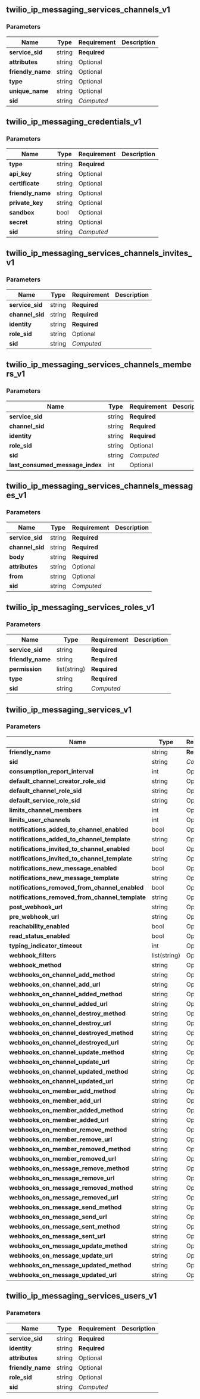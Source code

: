 
## twilio_ip_messaging_services_channels_v1

### Parameters

Name | Type | Requirement | Description
--- | --- | --- | ---
**service_sid** | string | **Required** | 
**attributes** | string | Optional | 
**friendly_name** | string | Optional | 
**type** | string | Optional | 
**unique_name** | string | Optional | 
**sid** | string | *Computed* | 

## twilio_ip_messaging_credentials_v1

### Parameters

Name | Type | Requirement | Description
--- | --- | --- | ---
**type** | string | **Required** | 
**api_key** | string | Optional | 
**certificate** | string | Optional | 
**friendly_name** | string | Optional | 
**private_key** | string | Optional | 
**sandbox** | bool | Optional | 
**secret** | string | Optional | 
**sid** | string | *Computed* | 

## twilio_ip_messaging_services_channels_invites_v1

### Parameters

Name | Type | Requirement | Description
--- | --- | --- | ---
**service_sid** | string | **Required** | 
**channel_sid** | string | **Required** | 
**identity** | string | **Required** | 
**role_sid** | string | Optional | 
**sid** | string | *Computed* | 

## twilio_ip_messaging_services_channels_members_v1

### Parameters

Name | Type | Requirement | Description
--- | --- | --- | ---
**service_sid** | string | **Required** | 
**channel_sid** | string | **Required** | 
**identity** | string | **Required** | 
**role_sid** | string | Optional | 
**sid** | string | *Computed* | 
**last_consumed_message_index** | int | Optional | 

## twilio_ip_messaging_services_channels_messages_v1

### Parameters

Name | Type | Requirement | Description
--- | --- | --- | ---
**service_sid** | string | **Required** | 
**channel_sid** | string | **Required** | 
**body** | string | **Required** | 
**attributes** | string | Optional | 
**from** | string | Optional | 
**sid** | string | *Computed* | 

## twilio_ip_messaging_services_roles_v1

### Parameters

Name | Type | Requirement | Description
--- | --- | --- | ---
**service_sid** | string | **Required** | 
**friendly_name** | string | **Required** | 
**permission** | list(string) | **Required** | 
**type** | string | **Required** | 
**sid** | string | *Computed* | 

## twilio_ip_messaging_services_v1

### Parameters

Name | Type | Requirement | Description
--- | --- | --- | ---
**friendly_name** | string | **Required** | 
**sid** | string | *Computed* | 
**consumption_report_interval** | int | Optional | 
**default_channel_creator_role_sid** | string | Optional | 
**default_channel_role_sid** | string | Optional | 
**default_service_role_sid** | string | Optional | 
**limits_channel_members** | int | Optional | 
**limits_user_channels** | int | Optional | 
**notifications_added_to_channel_enabled** | bool | Optional | 
**notifications_added_to_channel_template** | string | Optional | 
**notifications_invited_to_channel_enabled** | bool | Optional | 
**notifications_invited_to_channel_template** | string | Optional | 
**notifications_new_message_enabled** | bool | Optional | 
**notifications_new_message_template** | string | Optional | 
**notifications_removed_from_channel_enabled** | bool | Optional | 
**notifications_removed_from_channel_template** | string | Optional | 
**post_webhook_url** | string | Optional | 
**pre_webhook_url** | string | Optional | 
**reachability_enabled** | bool | Optional | 
**read_status_enabled** | bool | Optional | 
**typing_indicator_timeout** | int | Optional | 
**webhook_filters** | list(string) | Optional | 
**webhook_method** | string | Optional | 
**webhooks_on_channel_add_method** | string | Optional | 
**webhooks_on_channel_add_url** | string | Optional | 
**webhooks_on_channel_added_method** | string | Optional | 
**webhooks_on_channel_added_url** | string | Optional | 
**webhooks_on_channel_destroy_method** | string | Optional | 
**webhooks_on_channel_destroy_url** | string | Optional | 
**webhooks_on_channel_destroyed_method** | string | Optional | 
**webhooks_on_channel_destroyed_url** | string | Optional | 
**webhooks_on_channel_update_method** | string | Optional | 
**webhooks_on_channel_update_url** | string | Optional | 
**webhooks_on_channel_updated_method** | string | Optional | 
**webhooks_on_channel_updated_url** | string | Optional | 
**webhooks_on_member_add_method** | string | Optional | 
**webhooks_on_member_add_url** | string | Optional | 
**webhooks_on_member_added_method** | string | Optional | 
**webhooks_on_member_added_url** | string | Optional | 
**webhooks_on_member_remove_method** | string | Optional | 
**webhooks_on_member_remove_url** | string | Optional | 
**webhooks_on_member_removed_method** | string | Optional | 
**webhooks_on_member_removed_url** | string | Optional | 
**webhooks_on_message_remove_method** | string | Optional | 
**webhooks_on_message_remove_url** | string | Optional | 
**webhooks_on_message_removed_method** | string | Optional | 
**webhooks_on_message_removed_url** | string | Optional | 
**webhooks_on_message_send_method** | string | Optional | 
**webhooks_on_message_send_url** | string | Optional | 
**webhooks_on_message_sent_method** | string | Optional | 
**webhooks_on_message_sent_url** | string | Optional | 
**webhooks_on_message_update_method** | string | Optional | 
**webhooks_on_message_update_url** | string | Optional | 
**webhooks_on_message_updated_method** | string | Optional | 
**webhooks_on_message_updated_url** | string | Optional | 

## twilio_ip_messaging_services_users_v1

### Parameters

Name | Type | Requirement | Description
--- | --- | --- | ---
**service_sid** | string | **Required** | 
**identity** | string | **Required** | 
**attributes** | string | Optional | 
**friendly_name** | string | Optional | 
**role_sid** | string | Optional | 
**sid** | string | *Computed* | 


